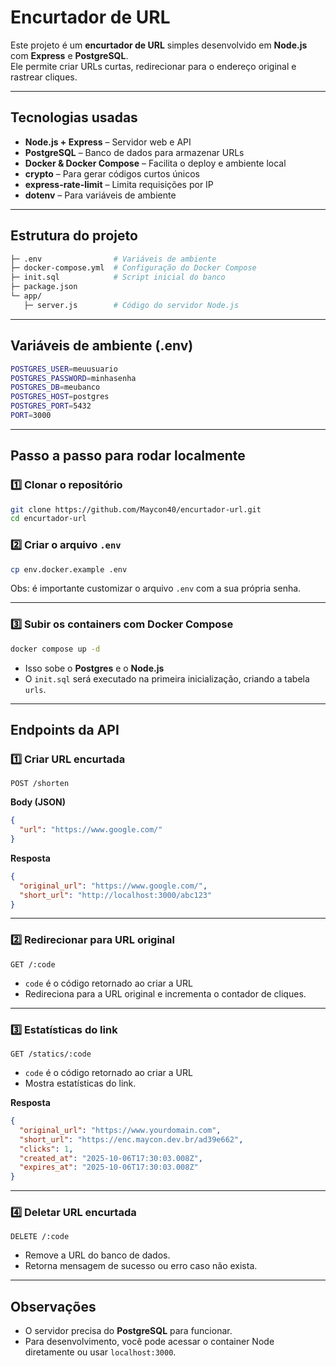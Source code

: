 # Encurtador de URL

Este projeto é um **encurtador de URL** simples desenvolvido em **Node.js** com **Express** e **PostgreSQL**.  
Ele permite criar URLs curtas, redirecionar para o endereço original e rastrear cliques.

---

## Tecnologias usadas

- **Node.js + Express** – Servidor web e API
- **PostgreSQL** – Banco de dados para armazenar URLs
- **Docker & Docker Compose** – Facilita o deploy e ambiente local
- **crypto** – Para gerar códigos curtos únicos
- **express-rate-limit** – Limita requisições por IP
- **dotenv** – Para variáveis de ambiente

---

## Estrutura do projeto

```bash
├─ .env                # Variáveis de ambiente
├─ docker-compose.yml  # Configuração do Docker Compose
├─ init.sql            # Script inicial do banco
├─ package.json
└─ app/
   ├─ server.js        # Código do servidor Node.js
```

---

## Variáveis de ambiente (.env)

```bash
POSTGRES_USER=meuusuario
POSTGRES_PASSWORD=minhasenha
POSTGRES_DB=meubanco
POSTGRES_HOST=postgres
POSTGRES_PORT=5432
PORT=3000
```

---

## Passo a passo para rodar localmente

### 1️⃣ Clonar o repositório

```bash
git clone https://github.com/Maycon40/encurtador-url.git
cd encurtador-url
```

### 2️⃣ Criar o arquivo `.env`

```bash
cp env.docker.example .env
```

Obs: é importante customizar o arquivo `.env` com a sua própria senha.

---

### 3️⃣ Subir os containers com Docker Compose

```bash
docker compose up -d
```

- Isso sobe o **Postgres** e o **Node.js**
- O `init.sql` será executado na primeira inicialização, criando a tabela `urls`.

---

## Endpoints da API

### 1️⃣ Criar URL encurtada

`POST /shorten`

**Body (JSON)**

```json
{
  "url": "https://www.google.com/"
}
```

**Resposta**

```json
{
  "original_url": "https://www.google.com/",
  "short_url": "http://localhost:3000/abc123"
}
```

---

### 2️⃣ Redirecionar para URL original

`GET /:code`

- `code` é o código retornado ao criar a URL
- Redireciona para a URL original e incrementa o contador de cliques.

---

### 3️⃣ Estatísticas do link

`GET /statics/:code`

- `code` é o código retornado ao criar a URL
- Mostra estatísticas do link.

**Resposta**

```json
{
  "original_url": "https://www.yourdomain.com",
  "short_url": "https://enc.maycon.dev.br/ad39e662",
  "clicks": 1,
  "created_at": "2025-10-06T17:30:03.008Z",
  "expires_at": "2025-10-06T17:30:03.008Z"
}
```

---

### 4️⃣ Deletar URL encurtada

`DELETE /:code`

- Remove a URL do banco de dados.
- Retorna mensagem de sucesso ou erro caso não exista.

---

## Observações

- O servidor precisa do **PostgreSQL** para funcionar.
- Para desenvolvimento, você pode acessar o container Node diretamente ou usar `localhost:3000`.
